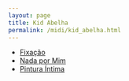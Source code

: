 ```yaml
---
layout: page
title: Kid Abelha
permalink: /midi/kid_abelha.html
---
```


* [Fixação](https://124700.selcdn.ru/srv.victor3d.com.br/midi/fixacao.mid)
* [Nada por Mim](https://124700.selcdn.ru/srv.victor3d.com.br/midi/nadapor.mid)
* [Pintura Íntima](https://124700.selcdn.ru/srv.victor3d.com.br/midi/pintutma.mid)